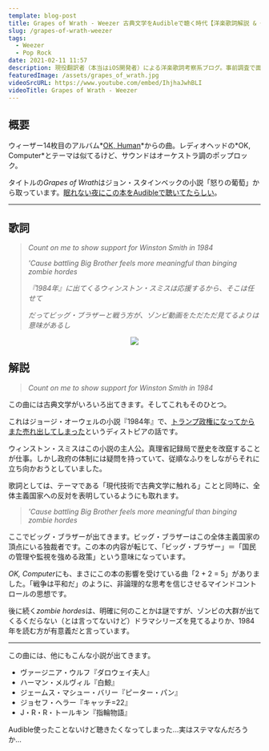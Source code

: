```yaml
---
template: blog-post
title: Grapes of Wrath - Weezer 古典文学をAudibleで聴く時代【洋楽歌詞解説 & 一部和訳】
slug: /grapes-of-wrath-weezer
tags:
  - Weezer
  - Pop Rock
date: 2021-02-11 11:57
description: 現役翻訳者（本当はiOS開発者）による洋楽歌詞考察系ブログ。事前調査で面白かったものや役に立ちそうな内容を記事にしています。自分のメモ的な役割です。英語学習にご活用いただければうれしいです！取り上げるジャンルはヒップホップが多くなるかもしれないですが、ロックやブルースを特に聴いてる人です。今回はウィーザー『グレープス・オブ・ラス』を取り上げています。
featuredImage: /assets/grapes_of_wrath.jpg
videoSrcURL: https://www.youtube.com/embed/IhjhaJwhBLI
videoTitle: Grapes of Wrath - Weezer
---
```

## 概要

ウィーザー14枚目のアルバム*[OK, Human](https://amzn.to/3aXHmTS)*からの曲。レディオヘッドの\*OK, Computer\*とテーマは似てるけど、サウンドはオーケストラ調のポップロック。

タイトルの*Grapes of Wrath*はジョン・スタインベックの小説「怒りの葡萄」から取っています。[眠れない夜にこの本をAudibleで聴いてたらしい](https://www.audible.com/blog/interview/behind-weezer-ok-human-audible-inspired-track)。

- - -

## 歌詞

> *Count on me to show support for Winston Smith in 1984*
>
> *'Cause battling Big Brother feels more meaningful than binging zombie hordes*
>
> *『1984年』に出てくるウィンストン・スミスは応援するから、そこは任せて*
>
> *だってビッグ・ブラザーと戦う方が、ゾンビ動画をただただ見てるよりは意味があるし*

<div align="center">

<a href="https://www.amazon.co.jp/-/en/dp/B08TGQ1PRC?dchild=1&keywords=grapes+of+wrath&qid=1613014890&s=dmusic&sr=1-5&linkCode=li2&tag=koolmusik-22&linkId=3f3f661d1260f2e44f4998868ee534a4&language=en_US&ref_=as_li_ss_il" target="_blank"><img border="0" src="//ws-fe.amazon-adsystem.com/widgets/q?_encoding=UTF8&ASIN=B08TGQ1PRC&Format=_SL500_&ID=AsinImage&MarketPlace=JP&ServiceVersion=20070822&WS=1&tag=koolmusik-22&language=en_US" ></a><img src="https://ir-jp.amazon-adsystem.com/e/ir?t=koolmusik-22&language=en_US&l=li2&o=9&a=B08TGQ1PRC" width="1" height="1" border="0" alt="" style="border:none !important; margin:0px !important;" />

</div>

## 解説

> *Count on me to show support for Winston Smith in 1984*

この曲には古典文学がいろいろ出てきます。そしてこれもそのひとつ。

これはジョージ・オーウェルの小説『1984年』で、[トランプ政権になってからまた売れ出してしまった](https://www.nytimes.com/2017/01/25/books/1984-george-orwell-donald-trump.html)というディストピアの話です。

ウィンストン・スミスはこの小説の主人公。真理省記録局で歴史を改竄することが仕事。しかし政府の体制には疑問を持っていて、従順なふりをしながらそれに立ち向かおうとしていました。

歌詞としては、テーマである「現代技術で古典文学に触れる」ことと同時に、全体主義国家への反対を表明しているようにも取れます。

> *'Cause battling Big Brother feels more meaningful than binging zombie hordes*

ここでビッグ・ブラザーが出てきます。ビッグ・ブラザーはこの全体主義国家の頂点にいる独裁者です。この本の内容が転じて、「ビッグ・ブラザー」＝「国民の管理や監視を強める政策」という意味になっています。

*OK, Computer*にも、まさにこの本の影響を受けている曲「2 + 2 = 5」がありました。「戦争は平和だ」のように、非論理的な思考を信じさせるマインドコントロールの思想です。

後に続く*zombie hordes*は、明確に何のことかは謎ですが、ゾンビの大群が出てくるくだらない（とは言ってないけど）ドラマシリーズを見てるよりか、1984年を読む方が有意義だと言っています。

- - -

この曲には、他にもこんな小説が出てきます。

* ヴァージニア・ウルフ『ダロウェイ夫人』
* ハーマン・メルヴィル『白鯨』
* ジェームス・マシュー・バリー『ピーター・パン』
* ジョセフ・ヘラー『キャッチ=22』
* J・R・R・トールキン『指輪物語』

Audible使ったことないけど聴きたくなってしまった...実はステマなんだろうか...